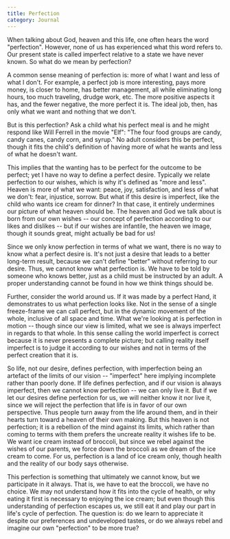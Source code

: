 ```yaml
---
title: Perfection
category: Journal
---
```


When talking about God, heaven and this life, one often hears the word
"perfection".  However, none of us has experienced what this word refers
to.  Our present state is called imperfect relative to a state we have
never known.  So what do we mean by perfection?

A common sense meaning of perfection is: more of what I want and less of
what I don't.  For example, a perfect job is more interesting, pays more
money, is closer to home, has better management, all while eliminating
long hours, too much traveling, drudge work, etc.  The more positive
aspects it has, and the fewer negative, the more perfect it is.  The
ideal job, then, has only what we want and nothing that we don't.

But is this perfection?  Ask a child what his perfect meal is and he
might respond like Will Ferrell in the movie "Elf": "The four food
groups are candy, candy canes, candy corn, and syrup."  No adult
considers this be perfect, though it fits the child's definition of
having more of what he wants and less of what he doesn't want.

This implies that the wanting has to be perfect for the outcome to be
perfect; yet I have no way to define a perfect desire.  Typically we
relate perfection to our wishes, which is why it's defined as "more and
less".  Heaven is more of what we want: peace, joy, satisfaction, and
less of what we don't: fear, injustice, sorrow.  But what if this desire
is imperfect, like the child who wants ice cream for dinner?  In that
case, it entirely undermines our picture of what heaven should be.  The
heaven and God we talk about is born from our own wishes -- our concept
of perfection according to our likes and dislikes -- but if our wishes
are infantile, the heaven we image, though it sounds great, might
actually be bad for us!

Since we only know perfection in terms of what we want, there is no way
to know what a perfect desire is.  It's not just a desire that leads to
a better long-term result, because we can't define "better" without
referring to our desire.  Thus, we cannot know what perfection is.  We
have to be told by someone who knows better, just as a child must be
instructed by an adult.  A proper understanding cannot be found in how
we think things should be.

Further, consider the world around us.  If it was made by a perfect
Hand, it demonstrates to us what perfection looks like.  Not in the
sense of a single freeze-frame we can call perfect, but in the dynamic
movement of the whole, inclusive of all space and time.  What we're
looking at is perfection in motion -- though since our view is limited,
what we see is always imperfect in regards to that whole.  In this sense
calling the world imperfect is correct because it is never presents a
complete picture; but calling reality itself imperfect is to judge it
according to our wishes and not in terms of the perfect creation that it
is.

So life, not our desire, defines perfection, with imperfection being an
artefact of the limits of our vision -- "imperfect" here implying
incomplete rather than poorly done.  If life defines perfection, and if
our vision is always imperfect, then we cannot know perfection -- we can
only live it.  But if we let our desires define perfection for us, we
will neither know it nor live it, since we will reject the perfection
that life is in favor of our own perspective.  Thus people turn away
from the life around them, and in their hearts turn toward a heaven of
their own making.  But this heaven is not perfection; it is a rebellion
of the mind against its limits, which rather than coming to terms with
them prefers the uncreate reality it wishes life to be.  We want ice
cream instead of broccoli, but since we rebel against the wishes of our
parents, we force down the broccoli as we dream of the ice cream to
come.  For us, perfection is a land of ice cream only, though health and
the reality of our body says otherwise.

This perfection is something that ultimately we cannot know, but we
participate in it always.  That is, we have to eat the broccoli, we have
no choice.  We may not understand how it fits into the cycle of health,
or why eating it first is necessary to enjoying the ice cream; but even
though this understanding of perfection escapes us, we still eat it and
play our part in life's cycle of perfection.  The question is: do we
learn to appreciate it despite our preferences and undeveloped tastes,
or do we always rebel and imagine our own "perfection" to be more true?


